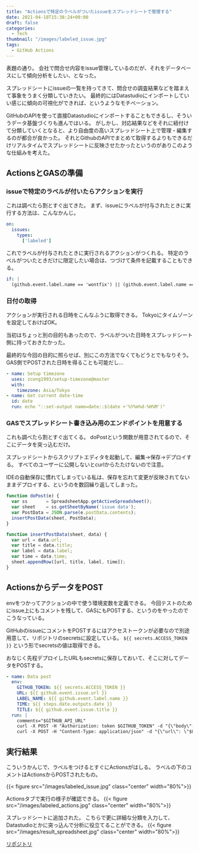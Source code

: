 ```yaml
---
title: "Actionsで特定のラベルがついたissueをスプレッドシートで管理する"
date: 2021-04-18T15:38:24+09:00
draft: false
categories:
  - Tech
thumbnail: "/images/labeled_issue.jpg"
tags:
  - GitHub Actions
---
```


表題の通り。
会社で問合せ内容をissue管理しているのだが、それをデータベースにして傾向分析をしたい、となった。

スプレッドシートにissueの一覧を持ってきて、問合せの調査結果などを踏まえて事象をうまく分類していきたい。
最終的にはDatastudioにインポートしていい感じに傾向の可視化ができれば、というようなモチベーション。

<!--more-->
GitHubのAPIを使って直接Datastudioにインポートすることもできるし、そういうデータ基盤づくりも進んではいる。
がしかし、対応結果などをそれに紐付けて分類していくとなると、より自由度の高いスプレッドシート上で管理・編集するのが都合が良かった。
それとGithubのAPIでまとめて取得するよりもできるだけリアルタイムでスプレッドシートに反映させたかったというのがありこのような仕組みを考えた。

## ActionsとGASの準備

### issueで特定のラベルが付いたらアクションを実行

これは調べたら割とすぐ出てきた。
まず、issueにラベルが付与されたときに実行する方法は、こんなかんじ。

```yml
on:
  issues:
    types:
      ['labeled']
```

これでラベルが付与されたときに実行されるアクションがつくれる。
特定のラベルがついたときだけに限定したい場合は、つづけて条件を記載することもできる。

```yaml
if: |
  (github.event.label.name == 'wontfix') || (github.event.label.name == 'bug')
```

### 日付の取得

アクションが実行される日時をこんなふうに取得できる。
Tokyoにタイムゾーンを設定しておけばOK。

当初はちょっと別の目的もあったので、ラベルがついた日時をスプレッドシート側に持っておきたかった。

最終的な今回の目的に照らせば、別にこの方法でなくてもどうとでもなりそう。
GAS側でPOSTされた日時を得ることも可能だし…

```yaml
- name: Setup timezone
  uses: zcong1993/setup-timezone@master
  with:
    timezone: Asia/Tokyo
- name: Get current date-time
  id: date
  run: echo "::set-output name=date::$(date +'%Y%m%d-%H%M')"
```

### GASでスプレッドシート書き込み用のエンドポイントを用意する

これも調べたら割とすぐ出てくる。
doPostという関数が用意されてるので、そこにデータを突っ込むだけ。

スプレッドシートからスクリプトエディタを起動して、編集→保存→デプロイする。
すべてのユーザーに公開しないとcurlからたたけないので注意。

IDEの自動保存に慣れてしまっている私は、保存を忘れて変更が反映されてないままデプロイする、というのを数回繰り返してしまった。

```javascript
function doPost(e) {
  var ss       = SpreadsheetApp.getActiveSpreadsheet();
  var sheet    = ss.getSheetByName('issue data');
  var PostData = JSON.parse(e.postData.contents);
  insertPostData(sheet, PostData);
}

function insertPostData(sheet, data) {
  var url = data.url;
  var title = data.title;
  var label = data.label;
  var time = data.time;
  sheet.appendRow([url, title, label, time]);
}

```

## ActionsからデータをPOST

envをつかってアクションの中で使う環境変数を定義できる。
今回テストのためにissue上にもコメントを残して、GASにもPOSTする、というのをやったのでこうなっている。

GitHubのissueにコメントをPOSTするにはアクセストークンが必要なので別途用意して、リポジトリのsecretsに設定している。
`${{ secrets.ACCESS_TOKEN }}` という形でsecretsの値は取得できる。

おなじく先程デプロイしたURLもsecretsに保存しておいて、そこに対してデータをPOSTする。

```yaml
- name: Data post
  env:
    GITHUB_TOKEN: ${{ secrets.ACCESS_TOKEN }}
    URL: ${{ github.event.issue.url }}
    LABEL_NAME: ${{ github.event.label.name }}
    TIME: ${{ steps.date.outputs.date }}
    TITLE: ${{ github.event.issue.title }}
  run: |
    comments="$GITHUB_API_URL"
    curl -X POST -H "Authorization: token $GITHUB_TOKEN" -d "{\"body\": \"$TIME\n$LABEL_NAME\"}" ${{ github.event.issue.comments_url }}
    curl -X POST -H "Content-Type: application/json" -d "{\"url\": \"$URL\", \"title\": \"$TITLE\", \"label\": \"$LABEL_NAME\", \"time\": \"$TIME\"}" -L ${{ secrets.SPREAD_SHEET }}

```

## 実行結果

こういうかんじで、ラベルをつけるとすぐにActionsがはしる。
ラベルの下のコメントはActionsからPOSTされたもの。

{{< figure src="/images/labeled_issue.jpg" class="center" width="80%">}}

Actionsタブで実行の様子が確認できる。
{{< figure src="/images/labeled_actions.jpg" class="center" width="80%">}}

スプレッドシートに追加された。
こちらで更に詳細な分類を入力して、Datastudioとかに突っ込んで分析に役立てることができる。
{{< figure src="/images/result_spreadsheet.jpg" class="center" width="80%">}}

[リポジトリ](https://github.com/mochi5o/issue-labeled-action)
